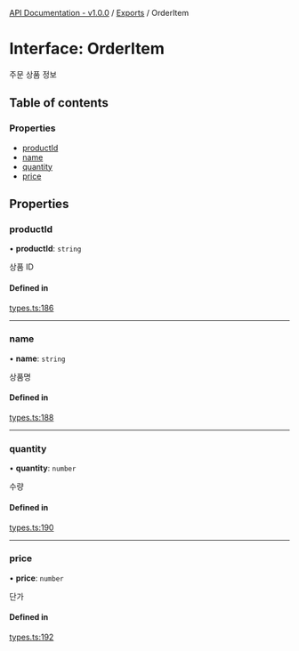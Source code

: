 [API Documentation - v1.0.0](../README.md) / [Exports](../modules.md) / OrderItem

# Interface: OrderItem

주문 상품 정보

## Table of contents

### Properties

- [productId](OrderItem.md#productid)
- [name](OrderItem.md#name)
- [quantity](OrderItem.md#quantity)
- [price](OrderItem.md#price)

## Properties

### productId

• **productId**: `string`

상품 ID

#### Defined in

[types.ts:186](https://github.com/sysnet4admin/_Book_Claude-Code/blob/main/week3/Fri/code_doc_sync/src/api/types.ts#L186)

___

### name

• **name**: `string`

상품명

#### Defined in

[types.ts:188](https://github.com/sysnet4admin/_Book_Claude-Code/blob/main/week3/Fri/code_doc_sync/src/api/types.ts#L188)

___

### quantity

• **quantity**: `number`

수량

#### Defined in

[types.ts:190](https://github.com/sysnet4admin/_Book_Claude-Code/blob/main/week3/Fri/code_doc_sync/src/api/types.ts#L190)

___

### price

• **price**: `number`

단가

#### Defined in

[types.ts:192](https://github.com/sysnet4admin/_Book_Claude-Code/blob/main/week3/Fri/code_doc_sync/src/api/types.ts#L192)
